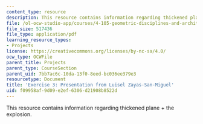 ```yaml
---
content_type: resource
description: This resource contains information regarding thickened plane + the explosion.
file: /ol-ocw-studio-app/courses/4-105-geometric-disciplines-and-architecture-skills-reciprocal-methodologies-fall-2012/f09958af9d09e2ef6306d21908b8522d_MIT4_105F12_Pres_Ex3_LZ.pdf
file_size: 517436
file_type: application/pdf
learning_resource_types:
- Projects
license: https://creativecommons.org/licenses/by-nc-sa/4.0/
ocw_type: OCWFile
parent_title: Projects
parent_type: CourseSection
parent_uid: 7bb7ac6c-10da-13f0-8eed-bc036ee379e3
resourcetype: Document
title: 'Exercise 3: Presentation from Luisel Zayas-San-Miguel'
uid: f09958af-9d09-e2ef-6306-d21908b8522d
---
```

This resource contains information regarding thickened plane + the explosion.